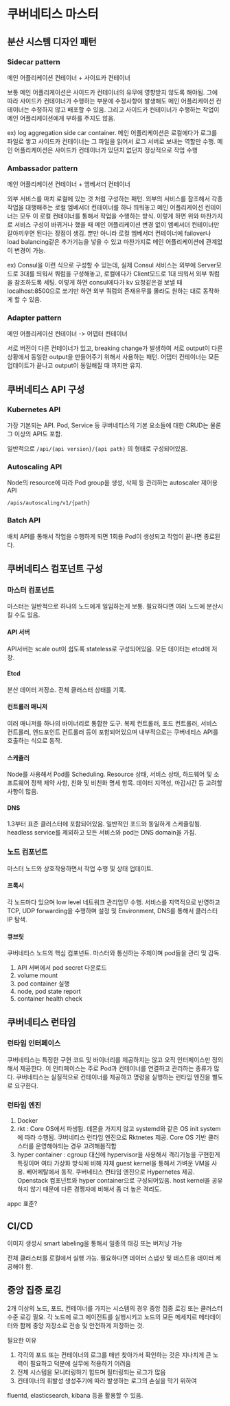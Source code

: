 # 쿠버네티스 마스터

## 분산 시스템 디자인 패턴

### Sidecar pattern

메인 어플리케이션 컨테이너 + 사이드카 컨테이너

보통 메인 어플리케이션은 사이드카 컨테이너의 유무에 영향받지 않도록 해야됨. 그에 따라 사이드카 컨테이너가 수행하는 부분에 수정사항이 발생해도 메인 어플리케이션 컨테이너는 수정하지 않고 배포할 수 있음. 그리고 사이드카 컨테이너가 수행하는 작업이 메인 어플리케이션에게 부하를 주지도 않음.

ex\) log aggregation side car container. 메인 어플리케이션은 로컬에다가 로그를 파일로 쌓고 사이드카 컨테이너는 그 파일을 읽어서 로그 서버로 보내는 역할만 수행. 메인 어플리케이션은 사이드카 컨테이너가 있던지 없던지 정상적으로 작업 수행

### Ambassador pattern

메인 어플리케이션 컨테이너 + 엠베서더 컨테이너

외부 서비스를 마치 로컬에 있는 것 처럼 구성하는 패턴. 외부의 서비스를 참조해서 각종 작업을 대행해주는 로컬 엠베서더 컨테이너를 하나 띄워놓고 메인 어플리케이션 컨테이너는 모두 이 로컬 컨테이너를 통해서 작업을 수행하는 방식. 이렇게 하면 위와 마찬가지로 서비스 구성이 바뀌거나 했을 때 메인 어플리케이션 변경 없이 엠베서더 컨테이너만 갈아끼우면 된다는 장점이 생김. 뿐만 아니라 로컬 엠베서더 컨테이너에 failover나 load balancing같은 추가기능을 넣을 수 있고 마찬가지로 메인 어플리케이션에 관계없이 변경이 가능.

ex\) Consul을 이런 식으로 구성할 수 있는데, 실제 Consul 서비스는 외부에 Server모드로 3대를 띄워서 쿼럼을 구성해놓고, 로컬에다가 Client모드로 1대 띄워서 외부 쿼럼을 참조하도록 세팅. 이렇게 하면 consul에다가 kv 요청같은걸 보낼 때 localhost:8500으로 쏘기만 하면 외부 쿼럼의 존재유무를 몰라도 원하는 대로 동작하게 할 수 있음.

### Adapter pattern

메인 어플리케이션 컨테이너 -&gt; 어뎁터 컨테이너

서로 버전이 다른 컨테이너가 있고, breaking change가 발생하여 서로 output이 다른 상황에서 동일한 output을 만들어주기 위해서 사용하는 패턴. 어댑터 컨테이너는 모든 업데이트가 끝나고 output이 동일해질 때 까지만 유지.

## 쿠버네티스 API 구성

### Kubernetes API

가장 기본되는 API. Pod, Service 등 쿠버네티스의 기본 요소들에 대한 CRUD는 물론 그 이상의 API도 포함.

일반적으로 `/api/{api version}/{api path}` 의 형태로 구성되어있음.

### Autoscaling API

Node의 resource에 따라 Pod group을 생성, 삭제 등 관리하는 autoscaler 제어용 API

`/apis/autoscaling/v1/{path}`

### Batch API

배치 API를 통해서 작업을 수행하게 되면 1회용 Pod이 생성되고 작업이 끝나면 종료된다.

## 쿠버네티스 컴포넌트 구성

### 마스터 컴포넌트

마스터는 일반적으로 하나의 노드에게 일임하는게 보통. 필요하다면 여러 노드에 분산시킬 수도 있음.

#### API 서버

API서버는 scale out이 쉽도록 stateless로 구성되어있음. 모든 데이터는 etcd에 저장.

#### Etcd

분산 데이터 저장소. 전체 클러스터 상태를 기록.

#### 컨트롤러 매니저

여러 매니저를 하나의 바이너리로 통합한 도구. 복제 컨트롤러, 포드 컨트롤러, 서비스 컨트롤러, 엔드포인트 컨트롤러 등이 포함되어있으며 내부적으로는 쿠버네티스 API를 호출하는 식으로 동작.

#### 스케쥴러

Node를 사용해서 Pod를 Scheduling. Resource 상태, 서비스 상태, 하드웨어 및 소프트웨어 정책 제약 사항, 친화 및 비친화 명세 항목. 데이터 지역성, 마감시간 등 고려할 사항이 많음.

#### DNS

1.3부터 표준 클러스터에 포함되어있음. 일반적인 포드와 동일하게 스케쥴링됨. headless service를 제외하고 모든 서비스와 pod는 DNS domain을 가짐.

### 노드 컴포넌트

마스터 노드와 상호작용하면서 작업 수행 및 상태 업데이트.

#### 프록시

각 노드마다 있으며 low level 네트워크 관리업무 수행. 서비스를 지역적으로 반영하고 TCP, UDP forwarding을 수행하며 설정 및 Environment, DNS를 통해서 클러스터 IP 탐색.

#### 큐브릿

쿠버네티스 노드의 핵심 컴포넌트. 마스터와 통신하는 주체이며 pod들을 관리 및 감독.

1. API 서버에서 pod secret 다운로드
2. volume mount
3. pod container 실행
4. node, pod state report
5. container health check

## 쿠버네티스 런타임

### 런타임 인터페이스

쿠버네티스는 특정한 구현 코드 및 바이너리를 제공하지는 않고 오직 인터페이스만 정의해서 제공한다. 이 인터페이스는 주로 Pod과 컨테이너를 연결하고 관리하는 종류가 많다. 쿠버네티스는 실질적으로 컨테이너를 제공하고 명령을 실행하는 런타임 엔진을 별도로 요구한다.

### 런타임 엔진

1. Docker
2. rkt : Core OS에서 파생됨. 데몬을 가지지 않고 systemd와 같은 OS init system에 따라 수행됨. 쿠버네티스 런타임 엔진으로 Rktnetes 제공. Core OS 기반 클러스터를 운영해야되는 경우 고려해봄직함
3. hyper container : cgroup 대신에 hypervisor을 사용해서 격리기능을 구현한게 특징이며 여타 가상화 방식에 비해 자체 guest kernel을 통해서 가벼운 VM을 사용. 베어메탈에서 동작. 쿠버네티스 런타임 엔진으로 Hypernetes 제공. Openstack 컴포넌트와 hyper container으로 구성되어있음. host kernel을 공유하지 않기 때문에 다른 경쟁자에 비해서 좀 더 높은 격리도.

appc 표준?

## CI/CD

이미지 생성시 smart labeling을 통해서 일종의 태깅 또는 버저닝 가능

전체 클러스터를 로컬에서 실행 가능. 필요하다면 데이터 스냅샷 및 테스트용 데이터 제공해야 함.

## 중앙 집중 로깅

2개 이상의 노드, 포드, 컨테이너를 가지는 시스템의 경우 중앙 집중 로깅 또는 클러스터 수준 로깅 필요. 각 노드에 로그 에이전트를 실행시키고 노드의 모든 메세지르 메타데이터와 함께 중앙 저장소로 전송 및 안전하게 저장하는 것.

필요한 이유

1. 각각의 포드 또는 컨테이너의 로그를 매번 찾아가서 확인하는 것은 지나치게 큰 노력이 필요하고 덕분에 실무에 적용하기 어려움
2. 전체 시스템을 모니터링하기 힘드며 필터링되는 로그가 많음
3. 컨테이너의 휘발성 생성주기에 따라 발생하는 로그의 손실을 막기 위하여

fluentd, elasticsearch, kibana 등을 활용할 수 있음.



